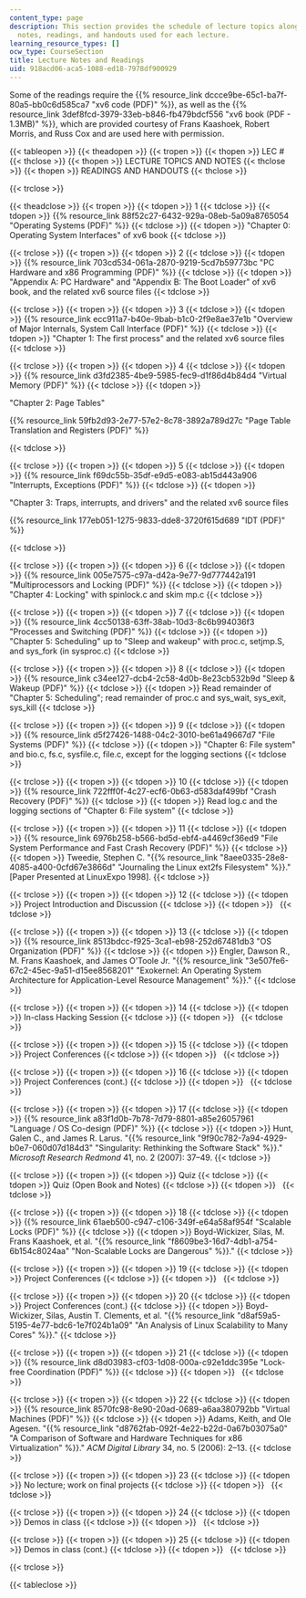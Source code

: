 ```yaml
---
content_type: page
description: This section provides the schedule of lecture topics along with the lecture
  notes, readings, and handouts used for each lecture.
learning_resource_types: []
ocw_type: CourseSection
title: Lecture Notes and Readings
uid: 918acd06-aca5-1088-ed18-7978df900929
---
```


Some of the readings require the {{% resource_link dccce9be-65c1-ba7f-80a5-bb0c6d585ca7 "xv6 code (PDF)" %}}, as well as the {{% resource_link 3def8fcd-3979-33eb-b846-fb479bdcf556 "xv6 book (PDF - 1.3MB)" %}}, which are provided courtesy of Frans Kaashoek, Robert Morris, and Russ Cox and are used here with permission.

{{< tableopen >}}
{{< theadopen >}}
{{< tropen >}}
{{< thopen >}}
LEC #
{{< thclose >}}
{{< thopen >}}
LECTURE TOPICS AND NOTES
{{< thclose >}}
{{< thopen >}}
READINGS AND HANDOUTS
{{< thclose >}}

{{< trclose >}}

{{< theadclose >}}
{{< tropen >}}
{{< tdopen >}}
1
{{< tdclose >}}
{{< tdopen >}}
{{% resource_link 88f52c27-6432-929a-08eb-5a09a8765054 "Operating Systems (PDF)" %}}
{{< tdclose >}}
{{< tdopen >}}
"Chapter 0: Operating System Interfaces" of xv6 book
{{< tdclose >}}

{{< trclose >}}
{{< tropen >}}
{{< tdopen >}}
2
{{< tdclose >}}
{{< tdopen >}}
{{% resource_link 703cd534-061a-2870-9219-5cd7b59773bc "PC Hardware and x86 Programming (PDF)" %}}
{{< tdclose >}}
{{< tdopen >}}
"Appendix A: PC Hardware" and "Appendix B: The Boot Loader" of xv6 book, and the related xv6 source files
{{< tdclose >}}

{{< trclose >}}
{{< tropen >}}
{{< tdopen >}}
3
{{< tdclose >}}
{{< tdopen >}}
{{% resource_link ecc911a7-b40e-9bab-b1c0-2f9e8ae37e1b "Overview of Major Internals, System Call Interface (PDF)" %}}
{{< tdclose >}}
{{< tdopen >}}
"Chapter 1: The first process" and the related xv6 source files
{{< tdclose >}}

{{< trclose >}}
{{< tropen >}}
{{< tdopen >}}
4
{{< tdclose >}}
{{< tdopen >}}
{{% resource_link d3fd2385-4be9-5985-fec9-d1f86d4b84d4 "Virtual Memory (PDF)" %}}
{{< tdclose >}}
{{< tdopen >}}


"Chapter 2: Page Tables"

{{% resource_link 59fb2d93-2e77-57e2-8c78-3892a789d27c "Page Table Translation and Registers (PDF)" %}}


{{< tdclose >}}

{{< trclose >}}
{{< tropen >}}
{{< tdopen >}}
5
{{< tdclose >}}
{{< tdopen >}}
{{% resource_link f69dc55b-35df-e9d5-e083-ab15d443a906 "Interrupts, Exceptions (PDF)" %}}
{{< tdclose >}}
{{< tdopen >}}


"Chapter 3: Traps, interrupts, and drivers" and the related xv6 source files

{{% resource_link 177eb051-1275-9833-dde8-3720f615d689 "IDT (PDF)" %}}


{{< tdclose >}}

{{< trclose >}}
{{< tropen >}}
{{< tdopen >}}
6
{{< tdclose >}}
{{< tdopen >}}
{{% resource_link 005e7575-c97a-d42a-9e77-9d777442a191 "Multiprocessors and Locking (PDF)" %}}
{{< tdclose >}}
{{< tdopen >}}
"Chapter 4: Locking" with spinlock.c and skim mp.c
{{< tdclose >}}

{{< trclose >}}
{{< tropen >}}
{{< tdopen >}}
7
{{< tdclose >}}
{{< tdopen >}}
{{% resource_link 4cc50138-63ff-38ab-10d3-8c6b994036f3 "Processes and Switching (PDF)" %}}
{{< tdclose >}}
{{< tdopen >}}
"Chapter 5: Scheduling" up to "Sleep and wakeup" with proc.c, setjmp.S, and sys\_fork (in sysproc.c)
{{< tdclose >}}

{{< trclose >}}
{{< tropen >}}
{{< tdopen >}}
8
{{< tdclose >}}
{{< tdopen >}}
{{% resource_link c34ee127-dcb4-2c58-4d0b-8e23cb532b9d "Sleep & Wakeup (PDF)" %}}
{{< tdclose >}}
{{< tdopen >}}
Read remainder of "Chapter 5: Scheduling"; read remainder of proc.c and sys\_wait, sys\_exit, sys\_kill
{{< tdclose >}}

{{< trclose >}}
{{< tropen >}}
{{< tdopen >}}
9
{{< tdclose >}}
{{< tdopen >}}
{{% resource_link d5f27426-1488-04c2-3010-be61a49667d7 "File Systems (PDF)" %}}
{{< tdclose >}}
{{< tdopen >}}
"Chapter 6: File system" and bio.c, fs.c, sysfile.c, file.c, except for the logging sections
{{< tdclose >}}

{{< trclose >}}
{{< tropen >}}
{{< tdopen >}}
10
{{< tdclose >}}
{{< tdopen >}}
{{% resource_link 722fff0f-4c27-ecf6-0b63-d583daf499bf "Crash Recovery (PDF)" %}}
{{< tdclose >}}
{{< tdopen >}}
Read log.c and the logging sections of "Chapter 6: File system"
{{< tdclose >}}

{{< trclose >}}
{{< tropen >}}
{{< tdopen >}}
11
{{< tdclose >}}
{{< tdopen >}}
{{% resource_link 6976b258-b566-bd5d-ebf4-a4469cf36ed9 "File System Performance and Fast Crash Recovery (PDF)" %}}
{{< tdclose >}}
{{< tdopen >}}
Tweedie, Stephen C. "{{% resource_link "8aee0335-28e8-4085-a400-0cfd67e3866d" "Journaling the Linux ext2fs Filesystem" %}}." \[Paper Presented at LinuxExpo 1998\].
{{< tdclose >}}

{{< trclose >}}
{{< tropen >}}
{{< tdopen >}}
12
{{< tdclose >}}
{{< tdopen >}}
Project Introduction and Discussion
{{< tdclose >}}
{{< tdopen >}}
 
{{< tdclose >}}

{{< trclose >}}
{{< tropen >}}
{{< tdopen >}}
13
{{< tdclose >}}
{{< tdopen >}}
{{% resource_link 8513bdcc-f925-3ca1-eb98-252d67481db3 "OS Organization (PDF)" %}}
{{< tdclose >}}
{{< tdopen >}}
Engler, Dawson R., M. Frans Kaashoek, and James O'Toole Jr. "{{% resource_link "3e507fe6-67c2-45ec-9a51-d15ee8568201" "Exokernel: An Operating System Architecture for Application-Level Resource Management" %}}."
{{< tdclose >}}

{{< trclose >}}
{{< tropen >}}
{{< tdopen >}}
14
{{< tdclose >}}
{{< tdopen >}}
In-class Hacking Session
{{< tdclose >}}
{{< tdopen >}}
 
{{< tdclose >}}

{{< trclose >}}
{{< tropen >}}
{{< tdopen >}}
15
{{< tdclose >}}
{{< tdopen >}}
Project Conferences
{{< tdclose >}}
{{< tdopen >}}
 
{{< tdclose >}}

{{< trclose >}}
{{< tropen >}}
{{< tdopen >}}
16
{{< tdclose >}}
{{< tdopen >}}
Project Conferences (cont.)
{{< tdclose >}}
{{< tdopen >}}
 
{{< tdclose >}}

{{< trclose >}}
{{< tropen >}}
{{< tdopen >}}
17
{{< tdclose >}}
{{< tdopen >}}
{{% resource_link a83f1d0b-7b78-7d79-8801-a85e26057961 "Language / OS Co-design (PDF)" %}}
{{< tdclose >}}
{{< tdopen >}}
Hunt, Galen C., and James R. Larus. "{{% resource_link "9f90c782-7a94-4929-b0e7-060d07d184d3" "Singularity: Rethinking the Software Stack" %}}." _Microsoft Research Redmond_ 41, no. 2 (2007): 37–49.
{{< tdclose >}}

{{< trclose >}}
{{< tropen >}}
{{< tdopen >}}
Quiz
{{< tdclose >}}
{{< tdopen >}}
Quiz (Open Book and Notes)
{{< tdclose >}}
{{< tdopen >}}
 
{{< tdclose >}}

{{< trclose >}}
{{< tropen >}}
{{< tdopen >}}
18
{{< tdclose >}}
{{< tdopen >}}
{{% resource_link 61aeb500-c947-c106-349f-e64a58af954f "Scalable Locks (PDF)" %}}
{{< tdclose >}}
{{< tdopen >}}
Boyd-Wickizer, Silas, M. Frans Kaashoek, et al. "{{% resource_link "f8609be3-16d7-4db1-a754-6b154c8024aa" "Non-Scalable Locks are Dangerous" %}}."
{{< tdclose >}}

{{< trclose >}}
{{< tropen >}}
{{< tdopen >}}
19
{{< tdclose >}}
{{< tdopen >}}
Project Conferences
{{< tdclose >}}
{{< tdopen >}}
 
{{< tdclose >}}

{{< trclose >}}
{{< tropen >}}
{{< tdopen >}}
20
{{< tdclose >}}
{{< tdopen >}}
Project Conferences (cont.)
{{< tdclose >}}
{{< tdopen >}}
Boyd-Wickizer, Silas, Austin T. Clements, et al. "{{% resource_link "d8af59a5-5195-4e77-bdc6-1e7f024b1a09" "An Analysis of Linux Scalability to Many Cores" %}}."
{{< tdclose >}}

{{< trclose >}}
{{< tropen >}}
{{< tdopen >}}
21
{{< tdclose >}}
{{< tdopen >}}
{{% resource_link d8d03983-cf03-1d08-000a-c92e1ddc395e "Lock-free Coordination (PDF)" %}}
{{< tdclose >}}
{{< tdopen >}}
 
{{< tdclose >}}

{{< trclose >}}
{{< tropen >}}
{{< tdopen >}}
22
{{< tdclose >}}
{{< tdopen >}}
{{% resource_link 8570fc98-8e90-20ad-0689-a6aa380792bb "Virtual Machines (PDF)" %}}
{{< tdclose >}}
{{< tdopen >}}
Adams, Keith, and Ole Agesen. "{{% resource_link "d8762fab-092f-4e22-b22d-0a67b03075a0" "A Comparison of Software and Hardware Techniques for x86 Virtualization" %}}." _ACM Digital Library_ 34, no. 5 (2006): 2–13.
{{< tdclose >}}

{{< trclose >}}
{{< tropen >}}
{{< tdopen >}}
23
{{< tdclose >}}
{{< tdopen >}}
No lecture; work on final projects
{{< tdclose >}}
{{< tdopen >}}
 
{{< tdclose >}}

{{< trclose >}}
{{< tropen >}}
{{< tdopen >}}
24
{{< tdclose >}}
{{< tdopen >}}
Demos in class
{{< tdclose >}}
{{< tdopen >}}
 
{{< tdclose >}}

{{< trclose >}}
{{< tropen >}}
{{< tdopen >}}
25
{{< tdclose >}}
{{< tdopen >}}
Demos in class (cont.)
{{< tdclose >}}
{{< tdopen >}}
 
{{< tdclose >}}

{{< trclose >}}

{{< tableclose >}}